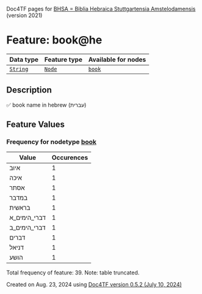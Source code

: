 Doc4TF pages for [BHSA = Biblia Hebraica Stuttgartensia Amstelodamensis](https://github.com/ETCBC/BHSA/tree/master/tf) (version 2021)
# Feature: book@he
Data type|Feature type|Available for nodes
---|---|---
[`String`](featuresbydatatype.md#string)|[`Node`](featuresbytype.md#node)| [`book`](featuresbynodetype.md#book) 
## Description
✅ book name in hebrew (עברית)
## Feature Values
### Frequency for nodetype [book](featuresbynodetype.md#book)
Value|Occurences
---|---
איוב|1
איכה|1
אסתר|1
במדבר|1
בראשית|1
דברי_הימים_א|1
דברי_הימים_ב|1
דברים|1
דניאל|1
הושע|1

Total frequency of feature: 39. Note: table truncated.
  

Created on Aug. 23, 2024 using [Doc4TF version 0.5.2 (July 10, 2024)](https://github.com/tonyjurg/Doc4TF/blob/main/CreateFeatureDoc.ipynb) 